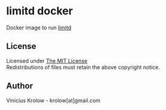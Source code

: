 # limitd docker

Docker image to run [limitd](https://github.com/auth0/limitd/)

## License

Licensed under [The MIT License](http://krolow.mit-license.org/)<br />
Redistributions of files must retain the above copyright notice.

## Author

Vinícius Krolow - krolow[at]gmail.com

